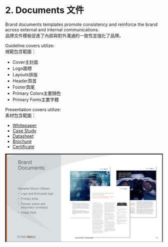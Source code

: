 # 2. Documents 文件

Brand documents templates promote consistency and reinforce the brand across external and internal communications.  
品牌文件模板促進了內部與對外溝通的一致性並強化了品牌。

Guideline covers utilize:  
規範包含範圍：

* Cover主封面
* Logo圖標
* Layouts排版
* Header頁首
* Footer頁尾
* Primary Colors主要顏色
* Primary Fonts主要字體

Presentation covers utilize:  
素材包含範圍：

* [Whitepaper](whitepaper.md)
* [Case Study](case-study.md)
* [Datasheet](datasheet.md)
* [Brochure](brochure.md)
* [Certificate](certificate.md)



![](../../.gitbook/assets/image%20%2849%29.png)

